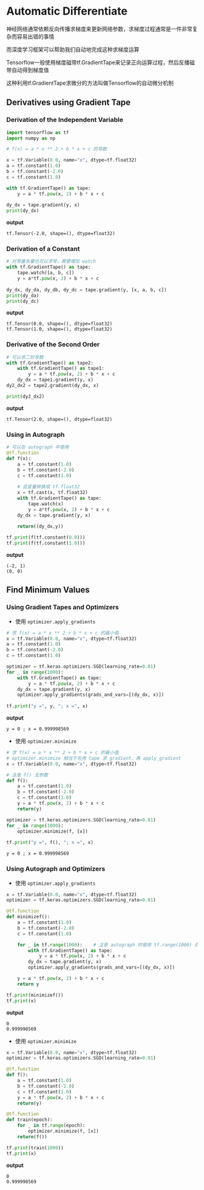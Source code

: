 # Automatic Differentiate

神经网络通常依赖反向传播求梯度来更新网络参数，求梯度过程通常是一件非常复杂而容易出错的事情

而深度学习框架可以帮助我们自动地完成这种求梯度运算

Tensorflow一般使用梯度磁带tf.GradientTape来记录正向运算过程，然后反播磁带自动得到梯度值

这种利用tf.GradientTape求微分的方法叫做Tensorflow的自动微分机制

## Derivatives using Gradient Tape

### Derivation of the Independent Variable

```python
import tensorflow as tf
import numpy as np 

# f(x) = a * x ** 2 + b * x + c 的导数

x = tf.Variable(0.0, name="x", dtype=tf.float32)
a = tf.constant(1.0)
b = tf.constant(-2.0)
c = tf.constant(1.0)

with tf.GradientTape() as tape:
    y = a * tf.pow(x, 2) + b * x + c
    
dy_dx = tape.gradient(y, x)
print(dy_dx)
```

**output**

```console
tf.Tensor(-2.0, shape=(), dtype=float32)
```

### Derivation of a Constant

```python
# 对常量张量也可以求导，需要增加 watch
with tf.GradientTape() as tape:
    tape.watch([a, b, c])
    y = a*tf.pow(x, 2) + b * x + c
    
dy_dx, dy_da, dy_db, dy_dc = tape.gradient(y, [x, a, b, c])
print(dy_da)
print(dy_dc)
```

**output**

```console
tf.Tensor(0.0, shape=(), dtype=float32)
tf.Tensor(1.0, shape=(), dtype=float32)
```

### Derivative of the Second Order

```python
# 可以求二阶导数
with tf.GradientTape() as tape2:
    with tf.GradientTape() as tape1:
        y = a * tf.pow(x, 2) + b * x + c
    dy_dx = tape1.gradient(y, x)
dy2_dx2 = tape2.gradient(dy_dx, x)

print(dy2_dx2)
```

**output**

```console
tf.Tensor(2.0, shape=(), dtype=float32)
```

### Using in Autograph

```python
# 可以在 autograph 中使用
@tf.function
def f(x):
    a = tf.constant(1.0)
    b = tf.constant(-2.0)
    c = tf.constant(1.0)
    
    # 自变量转换成 tf.float32
    x = tf.cast(x, tf.float32)
    with tf.GradientTape() as tape:
        tape.watch(x)
        y = a*tf.pow(x, 2) + b * x + c
    dy_dx = tape.gradient(y, x)
    
    return((dy_dx,y))

tf.print(f(tf.constant(0.0)))
tf.print(f(tf.constant(1.0)))
```

**output**

```console
(-2, 1)
(0, 0)
```

## Find Minimum Values

### Using Gradient Tapes and Optimizers

- 使用 `optimizer.apply_gradients`

```python
# 求 f(x) = a * x ** 2 + b * x + c 的最小值
x = tf.Variable(0.0, name="x", dtype=tf.float32)
a = tf.constant(1.0)
b = tf.constant(-2.0)
c = tf.constant(1.0)

optimizer = tf.keras.optimizers.SGD(learning_rate=0.01)
for _ in range(1000):
    with tf.GradientTape() as tape:
        y = a * tf.pow(x, 2) + b * x + c
    dy_dx = tape.gradient(y, x)
    optimizer.apply_gradients(grads_and_vars=[(dy_dx, x)])
    
tf.print("y =", y, "; x =", x)
```

**output**

```console
y = 0 ; x = 0.999998569
```

- 使用 `optimizer.minimize`

```python
# 求 f(x) = a * x ** 2 + b * x + c 的最小值
# optimizer.minimize 相当于先用 tape 求 gradient，再 apply_gradient
x = tf.Variable(0.0, name="x", dtype=tf.float32)

# 注意 f() 无参数
def f():
    a = tf.constant(1.0)
    b = tf.constant(-2.0)
    c = tf.constant(1.0)
    y = a * tf.pow(x, 2) + b * x + c
    return(y)

optimizer = tf.keras.optimizers.SGD(learning_rate=0.01)   
for _ in range(1000):
    optimizer.minimize(f, [x])
    
tf.print("y =", f(), "; x =", x)
```

```console
y = 0 ; x = 0.999998569
```

### Using Autograph and Optimizers

- 使用 `optimizer.apply_gradients`

```python
x = tf.Variable(0.0, name="x", dtype=tf.float32)
optimizer = tf.keras.optimizers.SGD(learning_rate=0.01)

@tf.function
def minimizef():
    a = tf.constant(1.0)
    b = tf.constant(-2.0)
    c = tf.constant(1.0)

    for _ in tf.range(1000):    # 注意 autograph 时使用 tf.range(1000) 而不是 range(1000)
        with tf.GradientTape() as tape:
            y = a * tf.pow(x, 2) + b * x + c
        dy_dx = tape.gradient(y, x)
        optimizer.apply_gradients(grads_and_vars=[(dy_dx, x)])

    y = a * tf.pow(x, 2) + b * x + c
    return y

tf.print(minimizef())
tf.print(x)
```

**output**

```console
0
0.999998569
```

- 使用 `optimizer.minimize`

```python
x = tf.Variable(0.0, name="x", dtype=tf.float32)
optimizer = tf.keras.optimizers.SGD(learning_rate=0.01)   

@tf.function
def f():
    a = tf.constant(1.0)
    b = tf.constant(-2.0)
    c = tf.constant(1.0)
    y = a * tf.pow(x, 2) + b * x + c
    return(y)

@tf.function
def train(epoch):  
    for _ in tf.range(epoch):  
        optimizer.minimize(f, [x])
    return(f())

tf.print(train(1000))
tf.print(x)
```

**output**

```console
0
0.999998569
```

